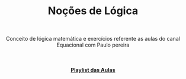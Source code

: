 <h1 align="center">Noções de Lógica</h1>
<br>
<p align="center">Conceito de lógica matemática e exercícios referente as aulas do canal Equacional com Paulo pereira</p>
<br>
<h4 align="center"><a href="https://youtube.com/playlist?list=PLEfwqyY2ox85ShbZ1O0fXmkUxavBmSNaK">Playlist das Aulas</a></h4>
